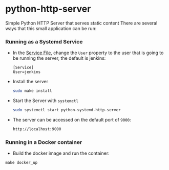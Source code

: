 # python-http-server
Simple Python HTTP Server that serves static content
There are several ways that this small application can be run:

### Running as a Systemd Service
- In the [Service File](python-systemd-http-server), change the `User` property to the user that is going to be running the server, the default is jenkins:
	```systemd
	[Service]
	User=jenkins
	```
- Install the server
	```bash
	sudo make install
	```
- Start the Server with `systemctl`
	```bash
	sudo systemctl start python-systemd-http-server
	```
- The server can be accessed on the default port of `9000`:
	```bash
	http://localhost:9000
	```

### Running in a Docker container
- Build the docker image and run the container:
```shell
make docker_up
```

